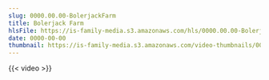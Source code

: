 ```yaml
---
slug: 0000.00.00-BolerjackFarm
title: Bolerjack Farm
hlsFile: https://is-family-media.s3.amazonaws.com/hls/0000.00.00-BolerjackFarm/0000.00.00-BolerjackFarm.m3u8
date: 0000-00-00
thumbnail: https://is-family-media.s3.amazonaws.com/video-thumbnails/0000.00.00-BolerjackFarm.png
---
```

{{< video >}}
